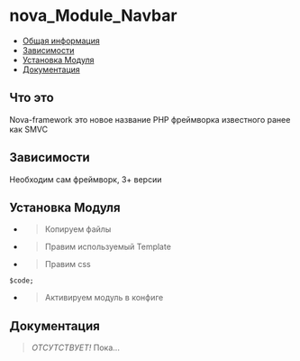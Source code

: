 # nova_Module_Navbar


- [Общая информация](#Что-это)
- [Зависимости](#Зависимости)
- [Установка Модуля](#Установка-Модуля)
- [Документация](#Документация)

## Что это
Nova-framework это новое название PHP фреймворка известного ранее как SMVC

## Зависимости
Необходим сам фреймворк, 3+ версии

## Установка Модуля

- > Копируем файлы
- > Правим используемый Template
- > Правим css 
```
$code;
```   
- > Активируем модуль в конфиге
    
## Документация
> *ОТСУТСТВУЕТ!* Пока...

